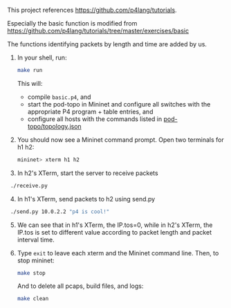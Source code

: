 This project references https://github.com/p4lang/tutorials. 

Especially the basic function is modified from https://github.com/p4lang/tutorials/tree/master/exercises/basic

The functions identifying packets by length and time are added by us. 

1. In your shell, run:
   ```bash
   make run
   ```
   This will:
   * compile `basic.p4`, and
   * start the pod-topo in Mininet and configure all switches with
   the appropriate P4 program + table entries, and
   * configure all hosts with the commands listed in
   [pod-topo/topology.json](./pod-topo/topology.json)

2. You should now see a Mininet command prompt. Open two terminals for h1 h2:
   ```bash
   mininet> xterm h1 h2
   ```
3. In h2's XTerm, start the server to receive packets
  ```bash
   ./receive.py
  ```
4. In h1's XTerm, send packets to h2 using send.py
  ```bash
   ./send.py 10.0.2.2 "p4 is cool!"
  ```
5. We can see that in h1's XTerm, the IP.tos=0, while in h2's XTerm, the IP.tos is set to different value according to packet length and packet interval time. 

6. Type `exit` to leave each xterm and the Mininet command line.
   Then, to stop mininet:
   ```bash
   make stop
   ```
   And to delete all pcaps, build files, and logs:
   ```bash
   make clean
   ```

